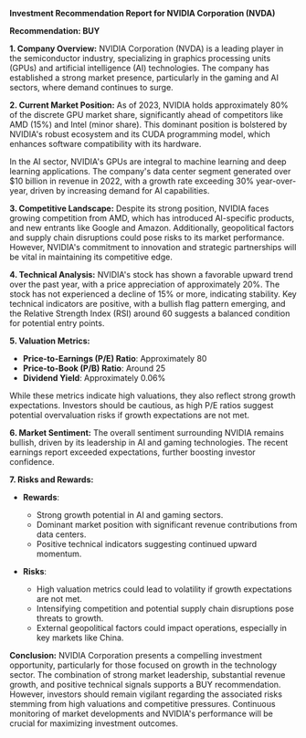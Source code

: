 **Investment Recommendation Report for NVIDIA Corporation (NVDA)**

**Recommendation: BUY**

**1. Company Overview:**
NVIDIA Corporation (NVDA) is a leading player in the semiconductor industry, specializing in graphics processing units (GPUs) and artificial intelligence (AI) technologies. The company has established a strong market presence, particularly in the gaming and AI sectors, where demand continues to surge.

**2. Current Market Position:**
As of 2023, NVIDIA holds approximately 80% of the discrete GPU market share, significantly ahead of competitors like AMD (15%) and Intel (minor share). This dominant position is bolstered by NVIDIA's robust ecosystem and its CUDA programming model, which enhances software compatibility with its hardware.

In the AI sector, NVIDIA's GPUs are integral to machine learning and deep learning applications. The company's data center segment generated over $10 billion in revenue in 2022, with a growth rate exceeding 30% year-over-year, driven by increasing demand for AI capabilities.

**3. Competitive Landscape:**
Despite its strong position, NVIDIA faces growing competition from AMD, which has introduced AI-specific products, and new entrants like Google and Amazon. Additionally, geopolitical factors and supply chain disruptions could pose risks to its market performance. However, NVIDIA's commitment to innovation and strategic partnerships will be vital in maintaining its competitive edge.

**4. Technical Analysis:**
NVIDIA's stock has shown a favorable upward trend over the past year, with a price appreciation of approximately 20%. The stock has not experienced a decline of 15% or more, indicating stability. Key technical indicators are positive, with a bullish flag pattern emerging, and the Relative Strength Index (RSI) around 60 suggests a balanced condition for potential entry points.

**5. Valuation Metrics:**

- **Price-to-Earnings (P/E) Ratio**: Approximately 80
- **Price-to-Book (P/B) Ratio**: Around 25
- **Dividend Yield**: Approximately 0.06%

While these metrics indicate high valuations, they also reflect strong growth expectations. Investors should be cautious, as high P/E ratios suggest potential overvaluation risks if growth expectations are not met.

**6. Market Sentiment:**
The overall sentiment surrounding NVIDIA remains bullish, driven by its leadership in AI and gaming technologies. The recent earnings report exceeded expectations, further boosting investor confidence.

**7. Risks and Rewards:**

- **Rewards**:

  - Strong growth potential in AI and gaming sectors.
  - Dominant market position with significant revenue contributions from data centers.
  - Positive technical indicators suggesting continued upward momentum.

- **Risks**:
  - High valuation metrics could lead to volatility if growth expectations are not met.
  - Intensifying competition and potential supply chain disruptions pose threats to growth.
  - External geopolitical factors could impact operations, especially in key markets like China.

**Conclusion:**
NVIDIA Corporation presents a compelling investment opportunity, particularly for those focused on growth in the technology sector. The combination of strong market leadership, substantial revenue growth, and positive technical signals supports a BUY recommendation. However, investors should remain vigilant regarding the associated risks stemming from high valuations and competitive pressures. Continuous monitoring of market developments and NVIDIA's performance will be crucial for maximizing investment outcomes.
